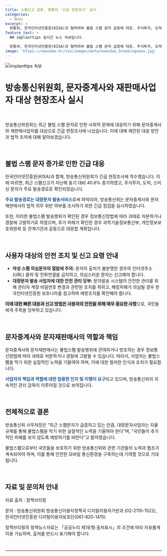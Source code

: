 ```yaml
---
title: 스팸신고 급증, 방통위 '긴급 현장조사' 실시
categories:
  - News
excerpt: >
  방통위, 한국인터넷진흥원(KISA)과 협력하여 불법 스팸 문자 급증에 대응. 주식투자, 도박, 스미싱 문자가 늘어나고, 발송경로는 대량문자 발송서비스로 확인. 방통위는 긴급 조사 실시하여 법적 조치 예고. 현장조사 과정에서 추가 피해 발견 시 관계기관과 협력하여 대처할 계획. 또한, 대량문자 발송 사업자에 대해 안전 관리 요령 당부. 방통위 사무처장은 불법스팸 방지를 위한 사업자의 노력 힘써달라고 당부함.
feature_text: >
  ## implanttips 실시간 뉴스 속보입니다.

  방통위, 한국인터넷진흥원(KISA)과 협력하여 불법 스팸 문자 급증에 대응. 주식투자, 도박, 스미싱 문자가 늘어나고, 발송경로는 대량문자 발송서비스로 확인. 방통위는 긴급 조사 실시하여 법적 조치 예고. 현장조사 과정에서 추가 피해 발견 시 관계기관과 협력하여 대처할 계획. 또한, 대량문자 발송 사업자에 대해 안전 관리 요령 당부. 방통위 사무처장은 불법스팸 방지를 위한 사업자의 노력 힘써달라고 당부함.
image: 'https://newsdao.kr/res/images/meta/newsdao_breakingnews.jpg'
---
```


<p><img src="https://newsdao.kr/res/images/meta/newsdao_breakingnews.jpg" alt="implanttips 속보" /></p>

<h1>방송통신위원회, 문자중계사와 재판매사업자 대상 현장조사 실시</h1>

<p data-ke-size="size16">&nbsp;</p>

<p>방송통신위원회는 최근 불법 스팸 문자로 인한 사회적 문제에 대응하기 위해 문자중계사와 재판매사업자를 대상으로 긴급 현장조사에 나섰습니다. 이에 대해 제안된 대응 방안과 법적 조치에 대해 알아보겠습니다.</p>

<p data-ke-size="size16">&nbsp;</p>

<h2 data-ke-size="size26">불법 스팸 문자 증가로 인한 긴급 대응</h2>

<p>한국인터넷진흥원(KISA)과 함께, 방송통신위원회가 긴급 현장조사에 착수했습니다. 이에 따르면, 최근 스팸신고가 지난해 동기 대비 40.6% 증가하였고, 주식투자, 도박, 스미싱 문자가 주요 발송경로로 확인되었습니다.</p>

<p><b><span style="color: #1a5490;">주요 발송경로는 대량문자 발송서비스</span></b>로써 파악되어, 방송통신위는 문자중계사와 문자재판매사의 법적 의무 위반 여부를 조사하기 위한 긴급 점검을 실시하였습니다.</p>

<p>또한, 이러한 불법스팸 발송행위가 확인된 경우 정보통신망법에 따라 과태료 처분하거나 경찰에 고발하기로 하였으며, 추가 피해가 확인된 경우 과학기술정보통신부, 개인정보보호위원회 등 관계기관과 공동으로 대응할 계획입니다.</p>

<p data-ke-size="size16">&nbsp;</p>

<h2 data-ke-size="size26">사용자 대상의 안전 조치 및 신고 요령 안내</h2>

<ul>
<li><b>악성 스팸 의심문자의 열람에 주의:</b> 문자의 출처가 불분명한 경우의 인터넷주소(URL) 클릭 및 전화연결을 금지하고, 의심스러운 문자는 신고해야 합니다.</li>
<li><b>대량문자 발송 사업자에 대한 안전 관리 당부:</b> 문자발송 시스템의 안전한 관리를 위해 관리자 계정 비밀번호 변경과 관련된 조치를 취하고, 해킹피해가 의심될 경우 한국인터넷진흥원 보호나라를 참고하여 예방조치를 확인해야 합니다.</li>
</ul>

<p><b><span style="background-color: #21538527;">이에 대한 빠른 대응과 신고 방법은 사용자의 안전을 위해 매우 중요한 사항</span></b>으로, 국민들에게 주목을 당부하고 있습니다.</p>

<p data-ke-size="size16">&nbsp;</p>

<h2 data-ke-size="size26">문자중계사와 문자재판매사의 역할과 책임</h2>

<p>문자중계사와 문자재판매사는 불법스팸 발송행위에 관여하거나 방조하는 경우 정보통신망법에 따라 과태료 처분하거나 경찰에 고발될 수 있습니다. 따라서, 사업자는 불법스팸을 막기 위한 실질적인 노력을 기울여야 하며, 이에 대한 철저한 인식과 조치가 필요합니다.</p>

<p><b><span style="color: #1a5490;">사업자의 책임과 역할에 대한 엄중한 인지 및 이행이 요구</span></b>되고 있으며, 방송통신위의 지속적인 관리 감독이 이루어질 것으로 보여집니다.</p>

<p data-ke-size="size16">&nbsp;</p>

<h2 data-ke-size="size26">전체적으로 결론</h2>

<p>방송통신위 사무처장은 “최근 스팸문자가 급증하고 있는 만큼, 대량문자사업자는 자율규제를 통해 불법스팸을 막기 위한 실질적인 노력을 기울여야 한다”며, “국민들이 추가적인 피해를 보지 않도록 예방하기를 바란다”고 말하였습니다.</p>

<p>불법스팸으로부터 국민들을 보호하기 위한 방송통신위와 관련 기관들의 노력과 협조가 계속되어야 하며, 이를 통해 안전한 모바일 통신환경을 구축하는데 기여할 것으로 기대됩니다.</p>

<p data-ke-size="size16">&nbsp;</p>

<h2 data-ke-size="size26">자료 및 문의처 안내</h2>

<p>자료 출처 : 정책브리핑</p>

<p>문의 : 방송통신위원회 방송통신이용자정책국 디지털이용자기반과 (02-2110-1522), 한국인터넷진흥원 디지털이용자보호단(061-820-1415)</p>

<p>정책브리핑의 정책뉴스자료는 「공공누리 제1유형:출처표시」의 조건에 따라 자유롭게 이용 가능하며, 출처를 반드시 표기해야 합니다.</p>

<p data-ke-size="size16">&nbsp;</p>

<hr>

